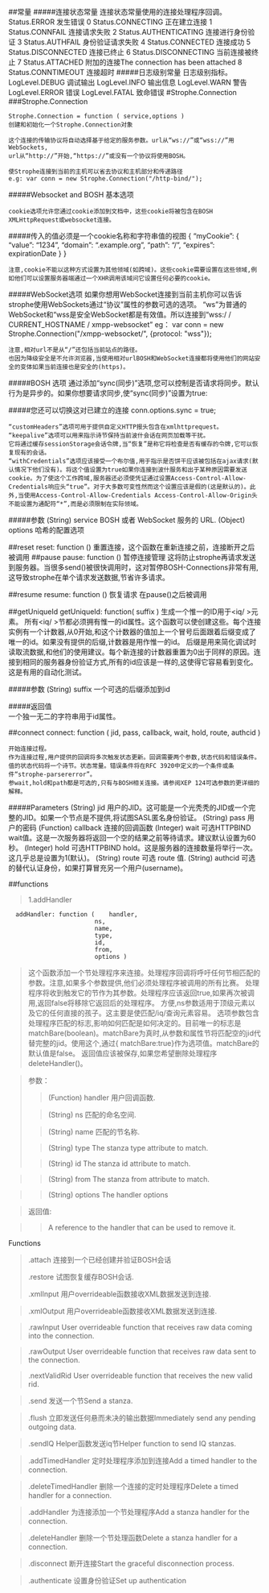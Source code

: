 
##常量
#####连接状态常量
	连接状态常量使用的连接处理程序回调。
	Status.ERROR	发生错误  0
	Status.CONNECTING	正在建立连接  1
	Status.CONNFAIL	连接请求失败  2
	Status.AUTHENTICATING	连接进行身份验证  3
	Status.AUTHFAIL	身份验证请求失败  4
	Status.CONNECTED	连接成功  5
	Status.DISCONNECTED	连接已终止  6
	Status.DISCONNECTING	当前连接被终止  7
	Status.ATTACHED	附加的连接The connection has been attached  8
	Status.CONNTIMEOUT	连接超时
#####日志级别常量
	日志级别指标。
	LogLevel.DEBUG	调试输出
	LogLevel.INFO	输出信息
	LogLevel.WARN	警告
	LogLevel.ERROR	错误
	LogLevel.FATAL	致命错误
#Strophe.Connection
###Strophe.Connection

	Strophe.Connection = function (	service,options	)
	创建和初始化一个Strophe.Connection对象
	
	这个连接的传输协议将自动选择基于给定的服务参数。url从“ws://”或“wss://”用WebSockets,
	url从“http://”开始,“https://”或没有一个协议将使用BOSH。
	
	使Strophe连接到当前的主机可以省去协议和主机部分和传递路径 
	e.g: var conn = new Strophe.Connection("/http-bind/");

#####Websocket and BOSH 基本选项
	
	cookie选项允许您通过cookie添加到文档中，这些cookie将被包含在BOSH XMLHttpRequest或websocket连接。
	
#####传入的值必须是一个cookie名称和字符串值的视图
	{ “myCookie”: { “value”: “1234”, “domain”: “.example.org”, “path”: “/”, “expires”: expirationDate } }
	
	注意,cookie不能以这种方式设置为其他领域(如跨域)。这些cookie需要设置在这些领域,例如他们可以设置服务器端通过一个XHR调用该域问它设置任何必要的cookie。
#####WebSocket选项
	如果你想用WebSocket连接到当前主机你可以告诉strophe使用WebSockets通过“协议”属性的参数可选的选项。
	“ws”为普通的WebSocket和“wss是安全WebSocket都是有效值。所以连接到“wss:/ / CURRENT_HOSTNAME / xmpp-websocket” 
	eg： var conn = new Strophe.Connection("/xmpp-websocket/", {protocol: "wss"});

	注意,相对url不是从“/”还包括当前站点的路径。
	也因为降级安全是不允许浏览器,当使用相对urlBOSH和WebSocket连接都将使用他们的网站安全的变体如果当前连接也是安全的(https)。

#####BOSH 选项
	通过添加“sync(同步)”选项,您可以控制是否请求将同步。默认行为是异步的。如果你想要请求同步,使“sync(同步)”设置为true:
	
#####您还可以切换这对已建立的连接 
	 conn.options.sync = true;

	“customHeaders”选项可用于提供自定义HTTP报头包含在xmlhttprequest。
	“keepalive”选项可以用来指示诗节保持当前波什会话在网页加载等干扰。
	它将通过缓存sessionStorage会话令牌,当“恢复”是称它将检查是否有缓存的令牌,它可以恢复现有的会话。
	“withCredentials”选项应该接受一个布尔值,用于指示是否饼干应该被包括在ajax请求(默认情况下他们没有)。将这个值设置为true如果你连接到波什服务和出于某种原因需要发送cookie。为了使这个工作跨域,服务器还必须使凭证通过设置Access-Control-Allow-Credentials响应头“true”。对于大多数可变性然而这个设置应该是假的(这是默认的)。此外,当使用Access-Control-Allow-Credentials Access-Control-Allow-Origin头不能设置为通配符“*”,而是必须限制在实际领域。	

#####参数
	(String) service	BOSH 或者 WebSocket 服务的 URL.
	(Object) options	哈希的配置选项


##reset
	reset: function ()  重置连接，这个函数在重新连接之前，连接断开之后被调用
##pause
	pause: function ()  暂停连接管理 
	这将防止strophe再请求发送到服务器。当很多send()被很快调用时，这对暂停BOSH-Connections非常有用,这导致strophe在单个请求发送数据,节省许多请求。

##resume
	resume: function ()  恢复请求 在pause()之后被调用

##getUniqueId
	getUniqueId: function(	suffix	)
	生成一个惟一的ID用于<iq/ >元素。
	所有<iq/ >节都必须拥有惟一的id属性。这个函数可以使创建这些。每个连接实例有一个计数器,从0开始,和这个计数器的值加上一个冒号后面跟着后缀变成了唯一的id。如果没有提供的后缀,计数器是用作惟一的id。
	后缀是用来简化调试时读取流数据,和他们的使用建议。每个新连接的计数器重置为0出于同样的原因。连接到相同的服务器身份验证方式,所有的id应该是一样的,这使得它容易看到变化。这是有用的自动化测试。

#####参数
	(String) suffix	 一个可选的后缀添加到id

#####返回值 	
	一个独一无二的字符串用于id属性。
	

##connect
	connect: function (	jid,
						pass,
						callback,
						wait,
						hold,
						route,
						authcid	)
	
	开始连接过程。
	作为连接过程,用户提供的回调将多次触发状态更新。回调需要两个参数,状态代码和错误条件。
	值的状态代码将一个诗节。状态常量。错误条件将在RFC 3920中定义的一个条件或条件“strophe-parsererror”。
	参wait,hold和path都是可选的,只有与BOSH相关连接。请参阅XEP 124可选参数的更详细的解释。
#####Parameters
	(String) jid	用户的JID。这可能是一个光秃秃的JID或一个完整的JID。如果一个节点是不提供,将试图SASL匿名身份验证。
	(String) pass	用户的密码
	(Function) callback	连接的回调函数
	(Integer) wait	可选HTTPBIND wait值。这是一次服务器将返回一个空的结果之前等待请求。建议默认设置为60秒。
	(Integer) hold	可选HTTPBIND hold。这是服务器的连接数量将举行一次。这几乎总是设置为1(默认)。
	(String) route	可选 route 值.
	(String) authcid	可选的替代认证身份，如果打算冒充另一个用户(username)。

##functions
>1.addHandler
>
	  addHandler: function (	handler,
							ns,
							name,
							type,
							id,
							from,
							options	)

>这个函数添加一个节处理程序来连接。处理程序回调将呼吁任何节相匹配的参数。注意,如果多个参数提供,他们必须处理程序被调用的所有比赛。
>处理程序将收到触发它的节作为其参数。处理程序应该返回true,如果再次被调用,返回false将移除它返回后的处理程序。
	方便,ns参数适用于顶级元素以及它的任何直接的孩子。这主要是使匹配/iq/查询元素容易。
	选项参数包含处理程序匹配的标志,影响如何匹配是如何决定的。目前唯一的标志是matchBare(boolean)。matchBare为真时,从参数和属性节将匹配空的jid代替完整的jid。使用这个,通过{ matchBare:true}作为选项值。matchBare的默认值是false。
	返回值应该被保存,如果您希望删除处理程序deleteHandler()。
	
>参数：
>
>>(Function) handler	用户回调函数.
>
>>(String) ns	匹配的命名空间.
>
>>(String) name	匹配的节名称.
>
>>(String) type	The stanza type attribute to match.
>
>>(String) id	The stanza id attribute to match.

>>(String) from	The stanza from attribute to match.

>>(String) options	The handler options

>返回值:
	
>>A reference to the handler that can be used to remove it.

Functions
	
>.attach	连接到一个已经创建并验证BOSH会话
>
>.restore	试图恢复缓存BOSH会话.
>
>.xmlInput	用户overrideable函数接收XML数据发送到连接.

>.xmlOutput	用户overrideable函数接收XML数据发送到连接.

>.rawInput	User overrideable function that receives raw data coming into the connection.

>.rawOutput	User overrideable function that receives raw data sent to the connection.

>.nextValidRid	User overrideable function that receives the new valid rid.

>.send	发送一个节Send a stanza.

>.flush	立即发送任何悬而未决的输出数据Immediately send any pending outgoing data.

>.sendIQ	Helper函数发送iq节Helper function to send IQ stanzas.

>.addTimedHandler	定时处理程序添加到连接Add a timed handler to the connection.

>.deleteTimedHandler	删除一个连接的定时处理程序Delete a timed handler for a connection.

>.addHandler	为连接添加一个节处理程序Add a stanza handler for the connection.

>.deleteHandler	删除一个节处理函数Delete a stanza handler for a connection.

>.disconnect	断开连接Start the graceful disconnection process.

>.authenticate	设置身份验证Set up authentication

